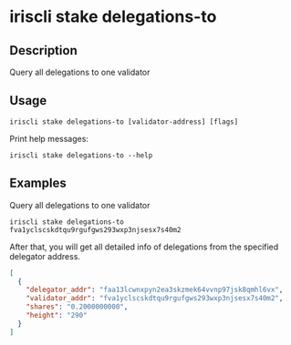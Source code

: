 # iriscli stake delegations-to

## Description

Query all delegations to one validator

## Usage

```
iriscli stake delegations-to [validator-address] [flags]
```
Print help messages:
```
iriscli stake delegations-to --help
```

## Examples

Query all delegations to one validator
```
iriscli stake delegations-to fva1yclscskdtqu9rgufgws293wxp3njsesx7s40m2
```

After that, you will get all detailed info of delegations from the specified delegator address.

```json
[
  {
    "delegator_addr": "faa13lcwnxpyn2ea3skzmek64vvnp97jsk8qmhl6vx",
    "validator_addr": "fva1yclscskdtqu9rgufgws293wxp3njsesx7s40m2",
    "shares": "0.2000000000",
    "height": "290"
  }
]
```
